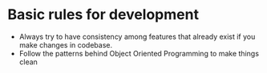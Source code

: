 # Basic rules for development

* Always try to have consistency among features that already exist if you make changes in codebase.
* Follow the patterns behind Object Oriented Programming to make things clean
